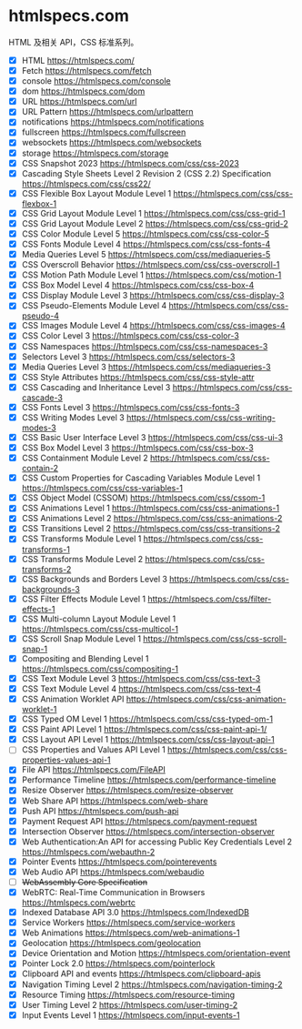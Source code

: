 # htmlspecs.com
HTML 及相关 API，CSS 标准系列。


- [x] HTML https://htmlspecs.com/
- [x] Fetch https://htmlspecs.com/fetch
- [x] console https://htmlspecs.com/console
- [x] dom https://htmlspecs.com/dom
- [x] URL https://htmlspecs.com/url
- [x] URL Pattern https://htmlspecs.com/urlpattern
- [x] notifications https://htmlspecs.com/notifications
- [x] fullscreen https://htmlspecs.com/fullscreen
- [x] websockets https://htmlspecs.com/websockets
- [x] storage https://htmlspecs.com/storage
- [x] CSS Snapshot 2023 https://htmlspecs.com/css/css-2023
- [x] Cascading Style Sheets Level 2 Revision 2 (CSS 2.2) Specification https://htmlspecs.com/css/css22/
- [x] CSS Flexible Box Layout Module Level 1 https://htmlspecs.com/css/css-flexbox-1
- [x] CSS Grid Layout Module Level 1 https://htmlspecs.com/css/css-grid-1
- [x] CSS Grid Layout Module Level 2 https://htmlspecs.com/css/css-grid-2
- [x] CSS Color Module Level 5 https://htmlspecs.com/css/css-color-5
- [x] CSS Fonts Module Level 4 https://htmlspecs.com/css/css-fonts-4
- [x] Media Queries Level 5 https://htmlspecs.com/css/mediaqueries-5
- [x] CSS Overscroll Behavior https://htmlspecs.com/css/css-overscroll-1
- [x] CSS Motion Path Module Level 1 https://htmlspecs.com/css/motion-1
- [x] CSS Box Model Level 4 https://htmlspecs.com/css/css-box-4
- [x] CSS Display Module Level 3 https://htmlspecs.com/css/css-display-3
- [x] CSS Pseudo-Elements Module Level 4 https://htmlspecs.com/css/css-pseudo-4
- [x] CSS Images Module Level 4 https://htmlspecs.com/css/css-images-4
- [x] CSS Color Level 3 https://htmlspecs.com/css/css-color-3
- [x] CSS Namespaces https://htmlspecs.com/css/css-namespaces-3
- [x] Selectors Level 3 https://htmlspecs.com/css/selectors-3
- [x] Media Queries Level 3 https://htmlspecs.com/css/mediaqueries-3
- [x] CSS Style Attributes https://htmlspecs.com/css/css-style-attr
- [x] CSS Cascading and Inheritance Level 3 https://htmlspecs.com/css/css-cascade-3
- [x] CSS Fonts Level 3 https://htmlspecs.com/css/css-fonts-3
- [x] CSS Writing Modes Level 3 https://htmlspecs.com/css/css-writing-modes-3
- [x] CSS Basic User Interface Level 3 https://htmlspecs.com/css/css-ui-3
- [x] CSS Box Model Level 3  https://htmlspecs.com/css/css-box-3
- [x] CSS Containment Module Level 2  https://htmlspecs.com/css/css-contain-2
- [x] CSS Custom Properties for Cascading Variables Module Level 1 https://htmlspecs.com/css/css-variables-1
- [x] CSS Object Model (CSSOM) https://htmlspecs.com/css/cssom-1
- [x] CSS Animations Level 1 https://htmlspecs.com/css/css-animations-1
- [x] CSS Animations Level 2 https://htmlspecs.com/css/css-animations-2
- [x] CSS Transitions Level 2 https://htmlspecs.com/css/css-transitions-2
- [x] CSS Transforms Module Level 1 https://htmlspecs.com/css/css-transforms-1
- [x] CSS Transforms Module Level 2 https://htmlspecs.com/css/css-transforms-2
- [x] CSS Backgrounds and Borders Level 3 https://htmlspecs.com/css/css-backgrounds-3
- [x] CSS Filter Effects Module Level 1 https://htmlspecs.com/css/filter-effects-1
- [x] CSS Multi-column Layout Module Level 1 https://htmlspecs.com/css/css-multicol-1
- [x] CSS Scroll Snap Module Level 1 https://htmlspecs.com/css/css-scroll-snap-1
- [x] Compositing and Blending Level 1 https://htmlspecs.com/css/compositing-1
- [x] CSS Text Module Level 3 https://htmlspecs.com/css/css-text-3
- [x] CSS Text Module Level 4 https://htmlspecs.com/css/css-text-4
- [x] CSS Animation Worklet API https://htmlspecs.com/css/css-animation-worklet-1
- [x] CSS Typed OM Level 1 https://htmlspecs.com/css/css-typed-om-1
- [x] CSS Paint API Level 1 https://htmlspecs.com/css/css-paint-api-1/
- [x] CSS Layout API Level 1 https://htmlspecs.com/css/css-layout-api-1
- [ ] CSS Properties and Values API Level 1 https://htmlspecs.com/css/css-properties-values-api-1
- [x] File API  https://htmlspecs.com/FileAPI
- [x] Performance Timeline  https://htmlspecs.com/performance-timeline
- [x] Resize Observer  https://htmlspecs.com/resize-observer
- [x] Web Share API  https://htmlspecs.com/web-share
- [x] Push API  https://htmlspecs.com/push-api
- [x] Payment Request API https://htmlspecs.com/payment-request
- [x] Intersection Observer https://htmlspecs.com/intersection-observer
- [x] Web Authentication:An API for accessing Public Key Credentials Level 2 https://htmlspecs.com/webauthn-2
- [x] Pointer Events https://htmlspecs.com/pointerevents
- [x] Web Audio API https://htmlspecs.com/webaudio
- [ ] ~~WebAssembly Core Specification~~
- [x] WebRTC: Real-Time Communication in Browsers https://htmlspecs.com/webrtc
- [x] Indexed Database API 3.0  https://htmlspecs.com/IndexedDB
- [x] Service Workers  https://htmlspecs.com/service-workers
- [x] Web Animations  https://htmlspecs.com/web-animations-1
- [x] Geolocation https://htmlspecs.com/geolocation
- [x] Device Orientation and Motion https://htmlspecs.com/orientation-event
- [x] Pointer Lock 2.0 https://htmlspecs.com/pointerlock
- [x] Clipboard API and events https://htmlspecs.com/clipboard-apis
- [x] Navigation Timing Level 2 https://htmlspecs.com/navigation-timing-2
- [x] Resource Timing https://htmlspecs.com/resource-timing
- [x] User Timing Level 2 https://htmlspecs.com/user-timing-2
- [x] Input Events Level 1 https://htmlspecs.com/input-events-1

